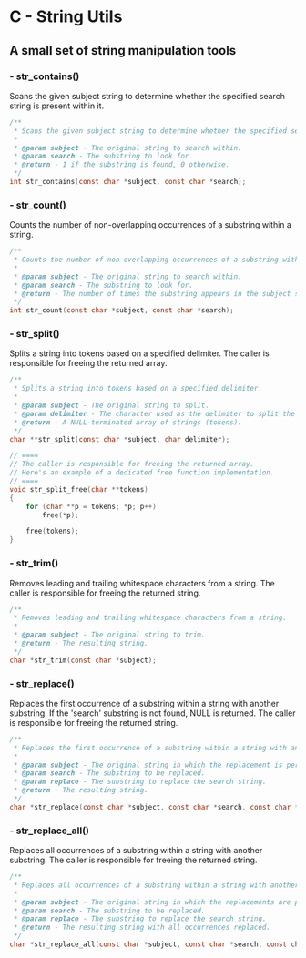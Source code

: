 # C - String Utils

## A small set of string manipulation tools

### - str_contains()

Scans the given subject string to determine whether the specified search string is present within it.

```c
/**
 * Scans the given subject string to determine whether the specified search string is present within it.
 *
 * @param subject - The original string to search within.
 * @param search - The substring to look for.
 * @return - 1 if the substring is found, 0 otherwise.
 */
int str_contains(const char *subject, const char *search);
```

### - str_count()

Counts the number of non-overlapping occurrences of a substring within a string.

```c
/**
 * Counts the number of non-overlapping occurrences of a substring within a string.
 *
 * @param subject - The original string to search within.
 * @param search - The substring to look for.
 * @return - The number of times the substring appears in the subject string.
 */
int str_count(const char *subject, const char *search);
```

### - str_split()

Splits a string into tokens based on a specified delimiter.
The caller is responsible for freeing the returned array.

```c
/**
 * Splits a string into tokens based on a specified delimiter.
 *
 * @param subject - The original string to split.
 * @param delimiter - The character used as the delimiter to split the string.
 * @return - A NULL-terminated array of strings (tokens).
 */
char **str_split(const char *subject, char delimiter);

// ====
// The caller is responsible for freeing the returned array.
// Here's an example of a dedicated free function implementation.
// ====
void str_split_free(char **tokens)
{
    for (char **p = tokens; *p; p++)
        free(*p);

    free(tokens);
}
```

### - str_trim()

Removes leading and trailing whitespace characters from a string.
The caller is responsible for freeing the returned string.

```c
/**
 * Removes leading and trailing whitespace characters from a string.
 *
 * @param subject - The original string to trim.
 * @return - The resulting string.
 */
char *str_trim(const char *subject);
```

### - str_replace()

Replaces the first occurrence of a substring within a string with another substring.
If the 'search' substring is not found, NULL is returned.
The caller is responsible for freeing the returned string.

```c
/**
 * Replaces the first occurrence of a substring within a string with another substring.
 *
 * @param subject - The original string in which the replacement is performed.
 * @param search - The substring to be replaced.
 * @param replace - The substring to replace the search string.
 * @return - The resulting string.
 */
char *str_replace(const char *subject, const char *search, const char *replace);
```

### - str_replace_all()

Replaces all occurrences of a substring within a string with another substring.
The caller is responsible for freeing the returned string.

```c
/**
 * Replaces all occurrences of a substring within a string with another substring.
 *
 * @param subject - The original string in which the replacements are performed.
 * @param search - The substring to be replaced.
 * @param replace - The substring to replace the search string.
 * @return - The resulting string with all occurrences replaced.
 */
char *str_replace_all(const char *subject, const char *search, const char *replace);
```

